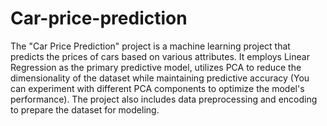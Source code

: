 # Car-price-prediction
The "Car Price Prediction" project is a machine learning project that predicts the prices of cars based on various attributes. It employs Linear Regression as the primary predictive model, utilizes PCA to reduce the dimensionality of the dataset while maintaining predictive accuracy (You can experiment with different PCA components to optimize the model's performance). The project also includes data preprocessing and encoding to prepare the dataset for modeling.

